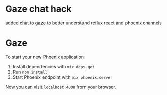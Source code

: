 # Gaze chat hack


added chat to gaze to better understand reflux react and phoenix channels

# Gaze

To start your new Phoenix application:

1. Install dependencies with `mix deps.get`
2. Run `npm install`
3. Start Phoenix endpoint with `mix phoenix.server`

Now you can visit `localhost:4000` from your browser.
